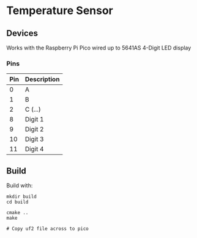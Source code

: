 # Temperature Sensor

## Devices

Works with the Raspberry Pi Pico wired up to 5641AS 4-Digit LED display

### Pins

Pin | Description
---|---
0 | A
1 | B
2 | C (...)
8 | Digit 1
9 | Digit 2
10 | Digit 3
11 | Digit 4


## Build

Build with:

```
mkdir build
cd build

cmake ..
make

# Copy uf2 file across to pico
```
